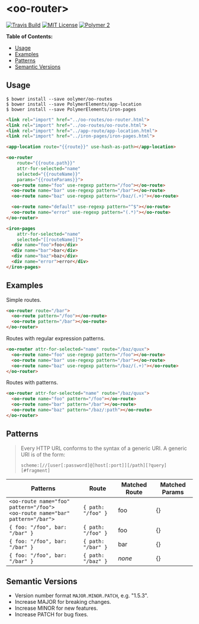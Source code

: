 # \<oo-router\>

[![Travis Build](https://img.shields.io/travis/oolymer/oo-routes.svg)](https://travis-ci.org/oolymer/oo-routes)
[![MIT License](https://img.shields.io/badge/license-MIT%20License-blue.svg?style=flat)](https://opensource.org/licenses/MIT)
[![Polymer 2](https://img.shields.io/badge/webcomponents-Polymer%202-orange.svg?style=flat)](https://www.polymer-project.org/2.0/start/)
<!-- [![Canoo Incubator](https://img.shields.io/badge/canoo-incubator-be1432.svg?style=flat)](https://github.com/canoo) -->

**Table of Contents:**

<!-- TOC depthFrom:2 -->

- [Usage](#usage)
- [Examples](#examples)
- [Patterns](#patterns)
- [Semantic Versions](#semantic-versions)

<!-- /TOC -->

## Usage

~~~
$ bower install --save oolymer/oo-routes
$ bower install --save PolymerElements/app-location
$ bower install --save PolymerElements/iron-pages
~~~

~~~html
<link rel="import" href="../oo-routes/oo-router.html">
<link rel="import" href="../oo-routes/oo-route.html">
<link rel="import" href="../app-route/app-location.html">
<link rel="import" href="../iron-pages/iron-pages.html">

<app-location route="{{route}}" use-hash-as-path></app-location>

<oo-router
    route="{{route.path}}"
    attr-for-selected="name"
    selected="{{routeName}}"
    params="{{routeParams}}">
  <oo-route name="foo" use-regexp pattern="/foo"></oo-route>
  <oo-route name="bar" use-regexp pattern="/bar"></oo-route>
  <oo-route name="baz" use-regexp pattern="/baz/(.+)"></oo-route>

  <oo-route name="default" use-regexp pattern="^$"></oo-route>
  <oo-route name="error" use-regexp pattern="(.*)"></oo-route>
</oo-router>

<iron-pages
    attr-for-selected="name"
    selected="[[routeName]]">
  <div name="foo">foo</div>
  <div name="bar">bar</div>
  <div name="baz">baz</div>
  <div name="error">error</div>
</iron-pages>
~~~

## Examples

Simple routes.

~~~html
<oo-router route="/bar">
  <oo-route pattern="/foo"></oo-route>
  <oo-route pattern="/bar"></oo-route>
</oo-router>
~~~

Routes with regular expression patterns.

~~~html
<oo-router attr-for-selected="name" route="/baz/quux">
  <oo-route name="foo" use-regexp pattern="/foo"></oo-route>
  <oo-route name="bar" use-regexp pattern="/bar"></oo-route>
  <oo-route name="baz" use-regexp pattern="/baz/(.+)"></oo-route>
</oo-router>
~~~

Routes with patterns.

~~~html
<oo-router attr-for-selected="name" route="/baz/quux">
  <oo-route name="foo" pattern="/foo"></oo-route>
  <oo-route name="bar" pattern="/bar"></oo-route>
  <oo-route name="baz" pattern="/baz/:path"></oo-route>
</oo-router>
~~~

## Patterns

>Every HTTP URL conforms to the syntax of a generic URI. A generic URI is of the form:
>
>~~~
>scheme:[//[user[:password]@]host[:port]][/path][?query][#fragment]
>~~~


Patterns | Route | Matched Route | Matched Params
---------|-------|---------------|----------------
`<oo-route name="foo" pattern="/foo">` <br> `<oo-route name="bar" pattern="/bar">` |  `{ path: "/foo" }` | foo | {}
`{ foo: "/foo", bar: "/bar" }` | `{ path: "/foo" }` | foo | {}
`{ foo: "/foo", bar: "/bar" }` | `{ path: "/bar" }` | bar | {}
`{ foo: "/foo", bar: "/bar" }` | `{ path: "/baz" }` | *none* | {}

## Semantic Versions

- Version number format `MAJOR.MINOR.PATCH`, e.g. "1.5.3".
- Increase MAJOR for breaking changes.
- Increase MINOR for new features.
- Increase PATCH for bug fixes.
